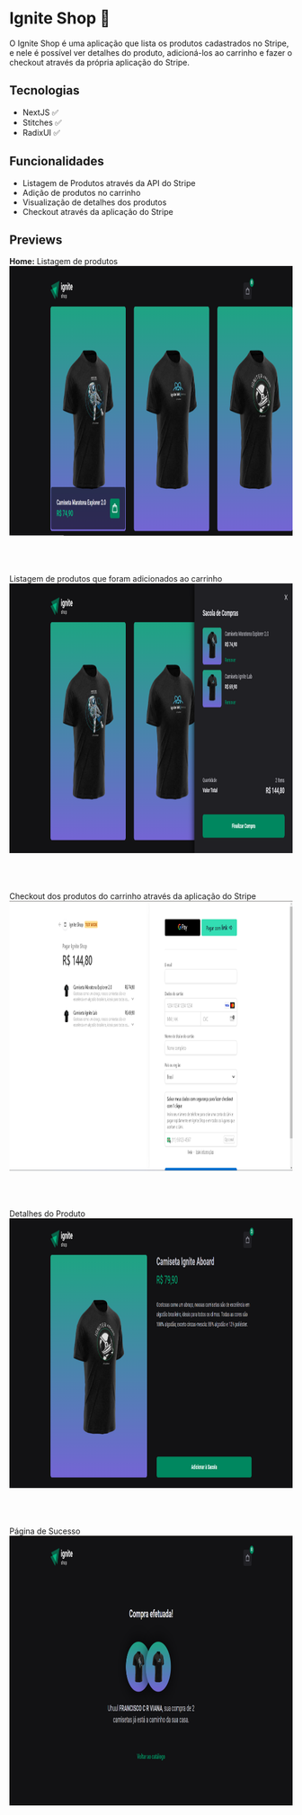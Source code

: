 # Ignite Shop 👕

O Ignite Shop é uma aplicação que lista os produtos cadastrados no Stripe, e nele é possível ver detalhes do produto, 
adicioná-los ao carrinho e fazer o checkout através da própria aplicação do Stripe.

## Tecnologias
 - NextJS ✅
 - Stitches ✅
 - RadixUI ✅

## Funcionalidades
 - Listagem de Produtos através da API do Stripe
 - Adição de produtos no carrinho
 - Visualização de detalhes dos produtos
 - Checkout através da aplicação do Stripe

## Previews
**Home:** Listagem de produtos
<img src="https://github.com/CleiltonRocha/ignite-shop/blob/main/.github/preview-1.png" width="1280px" height="480px" />

<br /><br /><br />
Listagem de produtos que foram adicionados ao carrinho
<img src="https://github.com/CleiltonRocha/ignite-shop/blob/main/.github/preview-2.png" width="1280px" height="480px" />

<br /><br /><br />
Checkout dos produtos do carrinho através da aplicação do Stripe
<img src="https://github.com/CleiltonRocha/ignite-shop/blob/main/.github/preview-4.png" width="1280px" height="480px" />


<br /><br /><br />
Detalhes do Produto
<img src="https://github.com/CleiltonRocha/ignite-shop/blob/main/.github/preview-3.png" width="1280px" height="480px" />

<br /><br /><br />
Página de Sucesso
<img src="https://github.com/CleiltonRocha/ignite-shop/blob/main/.github/preview-5.png" width="1280px" height="480px" />





